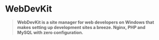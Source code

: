 # WebDevKit

> **WebDevKit is a site manager for web developers on Windows that makes setting up development sites a breeze.
> Nginx, PHP and MySQL with zero configuration.**
